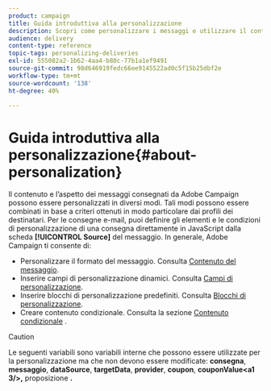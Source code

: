 ```yaml
---
product: campaign
title: Guida introduttiva alla personalizzazione
description: Scopri come personalizzare i messaggi e utilizzare il contenuto condizionale in Campaign
audience: delivery
content-type: reference
topic-tags: personalizing-deliveries
exl-id: 555082a2-1b62-4aa4-b80c-77b1a1ef9491
source-git-commit: 98d646919fedc66ee9145522ad0c5f15b25dbf2e
workflow-type: tm+mt
source-wordcount: '138'
ht-degree: 40%

---
```


# Guida introduttiva alla personalizzazione{#about-personalization}

Il contenuto e l’aspetto dei messaggi consegnati da Adobe Campaign possono essere personalizzati in diversi modi. Tali modi possono essere combinati in base a criteri ottenuti in modo particolare dai profili dei destinatari. Per le consegne e-mail, puoi definire gli elementi e le condizioni di personalizzazione di una consegna direttamente in JavaScript dalla scheda **[!UICONTROL Source]** del messaggio. In generale, Adobe Campaign ti consente di:

* Personalizzare il formato del messaggio. Consulta [Contenuto del messaggio](../../delivery/using/defining-the-email-content.md#message-content).
* Inserire campi di personalizzazione dinamici. Consulta [Campi di personalizzazione](../../delivery/using/personalization-fields.md).
* Inserire blocchi di personalizzazione predefiniti. Consulta [Blocchi di personalizzazione](../../delivery/using/personalization-blocks.md).
* Creare contenuto condizionale. Consulta la sezione [Contenuto condizionale](../../delivery/using/conditional-content.md) .

>[!CAUTION]
>
>Le seguenti variabili sono variabili interne che possono essere utilizzate per la personalizzazione ma che non devono essere modificate: **consegna**, **messaggio**, **dataSource**, **targetData**, **provider**, **coupon**, **couponValue&lt;a1 3/>,** proposizione **.**
